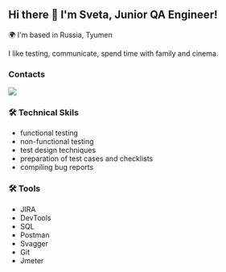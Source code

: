 ## Hi there 👋 I'm Sveta, Junior QA Engineer!

🌍 I'm based in Russia, Tyumen
<p> I like testing, communicate, spend time with family and cinema. </p>

### Contacts
<p>
     <a href="https://t.me/Svetlanasku13">
       <img src="https://img.shields.io/badge/Telegram-2CA5E0?style=for-the-badge&logo=telegram&logoColor=white"/>
   </a>
</p>

### 🛠 Technical Skils
* functional testing
* non-functional testing
* test design techniques
* preparation of test cases and checklists
* compiling bug reports

 ### 🛠 Tools
* JIRA
* DevTools
* SQL
* Postman
* Svagger
* Git
* Jmeter
